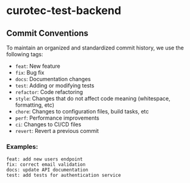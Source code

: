 # curotec-test-backend

## Commit Conventions

To maintain an organized and standardized commit history, we use the following tags:

- `feat`: New feature
- `fix`: Bug fix
- `docs`: Documentation changes
- `test`: Adding or modifying tests
- `refactor`: Code refactoring
- `style`: Changes that do not affect code meaning (whitespace, formatting, etc)
- `chore`: Changes to configuration files, build tasks, etc
- `perf`: Performance improvements
- `ci`: Changes to CI/CD files
- `revert`: Revert a previous commit

### Examples:

```
feat: add new users endpoint
fix: correct email validation
docs: update API documentation
test: add tests for authentication service
```